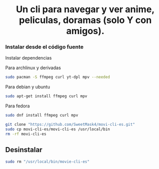 <h1 align="center">
Un cli para navegar y ver anime, peliculas, doramas (solo Y con amigos).
</h1>

### Instalar desde el código fuente

Instalar dependencias

Para archlinux y derivadas

```sh
sudo pacman -S ffmpeg curl yt-dpl mpv --needed
```

Para debian y ubuntu

```sh
sudo apt-get install ffmpeg curl mpv
```

Para fedora

```sh
sudo dnf install ffmpeg curl mpv
```

```sh
git clone "https://github.com/SweetMask4/movi-cli-es.git"
sudo cp movi-cli-es/movi-cli-es /usr/local/bin
rm -rf movi-cli-es
```

## Desinstalar

```sh
sudo rm "/usr/local/bin/movie-cli-es"
```

